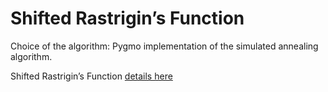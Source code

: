 # Shifted Rastrigin’s Function

Choice of the algorithm: Pygmo implementation of the simulated annealing algorithm.

Shifted Rastrigin’s Function [details here](F4ShiftedRastriginsFunction.ipynb)
 
